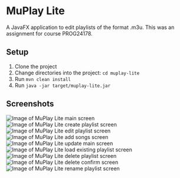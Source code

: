# MuPlay Lite

A JavaFX application to edit playlists of the format .m3u. This was an assignment for course PROG24178.

## Setup

1.  Clone the project
2.  Change directories into the project: `cd muplay-lite`
3.  Run `mvn clean install`
4.  Run `java -jar target/muplay-lite.jar`

## Screenshots

![Image of MuPlay Lite main screen](https://github.com/resong/muplay-lite/blob/master/img/01-main.png)
![Image of MuPlay Lite create playlist screen](https://github.com/resong/muplay-lite/blob/master/img/02-new-playlist.png)
![Image of MuPlay Lite edit playlist screen](https://github.com/resong/muplay-lite/blob/master/img/03-edit-playlist.png)
![Image of MuPlay Lite add songs screen](https://github.com/resong/muplay-lite/blob/master/img/04-add-new-mp3.png)
![Image of MuPlay Lite update main screen](https://github.com/resong/muplay-lite/blob/master/img/05-updated-playlist.png)
![Image of MuPlay Lite load existing playlist screen](https://github.com/resong/muplay-lite/blob/master/img/06-load-existing-playlist.png)
![Image of MuPlay Lite delete playlist screen](https://github.com/resong/muplay-lite/blob/master/img/07-delete-playlist.png)
![Image of MuPlay Lite delete confirm screen](https://github.com/resong/muplay-lite/blob/master/img/08-delete-confirm.png)
![Image of MuPlay Lite rename playlist screen](https://github.com/resong/muplay-lite/blob/master/img/09-rename-playlist.png)
